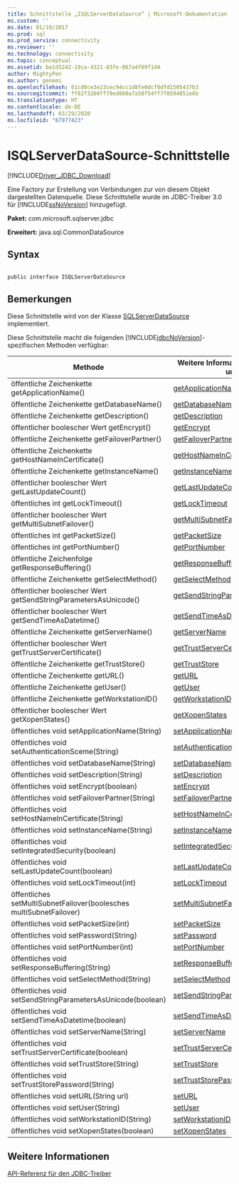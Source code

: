 ```yaml
---
title: Schnittstelle „ISQLServerDataSource“ | Microsoft-Dokumentation
ms.custom: ''
ms.date: 01/19/2017
ms.prod: sql
ms.prod_service: connectivity
ms.reviewer: ''
ms.technology: connectivity
ms.topic: conceptual
ms.assetid: ba1d3242-19ca-4321-83fe-867a4f69f1d4
author: MightyPen
ms.author: genemi
ms.openlocfilehash: 61cd0ce3e23cec94cc1d8fe0dcf0dfd1505437b3
ms.sourcegitcommit: ff82f3260ff79ed860a7a58f54ff7f0594851e6b
ms.translationtype: HT
ms.contentlocale: de-DE
ms.lasthandoff: 03/29/2020
ms.locfileid: "67977423"
---
```

# <a name="isqlserverdatasource-interface"></a>ISQLServerDataSource-Schnittstelle
[!INCLUDE[Driver_JDBC_Download](../../../includes/driver_jdbc_download.md)]

  Eine Factory zur Erstellung von Verbindungen zur von diesem Objekt dargestellten Datenquelle. Diese Schnittstelle wurde im JDBC-Treiber 3.0 für [!INCLUDE[ssNoVersion](../../../includes/ssnoversion-md.md)] hinzugefügt.  
  
 **Paket:** com.microsoft.sqlserver.jdbc  
  
 **Erweitert:** java.sql.CommonDataSource  
  
## <a name="syntax"></a>Syntax  
  
```  
  
public interface ISQLServerDataSource  
```  
  
## <a name="remarks"></a>Bemerkungen  
 Diese Schnittstelle wird von der Klasse [SQLServerDataSource](../../../connect/jdbc/reference/sqlserverdatasource-class.md) implementiert.  
  
 Diese Schnittstelle macht die folgenden [!INCLUDE[jdbcNoVersion](../../../includes/jdbcnoversion_md.md)]-spezifischen Methoden verfügbar:  
  
|Methode|Weitere Informationen finden Sie unter|  
|------------|-------------------------------|  
|öffentliche Zeichenkette getApplicationName()|[getApplicationName](../../../connect/jdbc/reference/getapplicationname-method-sqlserverdatasource.md)|  
|öffentliche Zeichenkette getDatabaseName()|[getDatabaseName](../../../connect/jdbc/reference/getdatabasename-method-sqlserverdatasource.md)|  
|öffentliche Zeichenkette getDescription()|[getDescription](../../../connect/jdbc/reference/getdescription-method-sqlserverdatasource.md)|  
|öffentlicher boolescher Wert getEncrypt()|[getEncrypt](../../../connect/jdbc/reference/getencrypt-method-sqlserverdatasource.md)|  
|öffentliche Zeichenkette getFailoverPartner()|[getFailoverPartner](../../../connect/jdbc/reference/getfailoverpartner-method-sqlserverdatasource.md)|  
|öffentliche Zeichenkette getHostNameInCertificate()|[getHostNameInCertificate](../../../connect/jdbc/reference/gethostnameincertificate-method-sqlserverdatasource.md)|  
|öffentliche Zeichenkette getInstanceName()|[getInstanceName](../../../connect/jdbc/reference/getinstancename-method-sqlserverdatasource.md)|  
|öffentlicher boolescher Wert getLastUpdateCount()|[getLastUpdateCount](../../../connect/jdbc/reference/getlastupdatecount-method-sqlserverdatasource.md)|  
|öffentliches int getLockTimeout()|[getLockTimeout](../../../connect/jdbc/reference/getlocktimeout-method-sqlserverdatasource.md)|  
|öffentlicher boolescher Wert getMultiSubnetFailover()|[getMultiSubnetFailover](../../../connect/jdbc/reference/getmultisubnetfailover-method-sqlserverdatasource.md)|  
|öffentliches int getPacketSize()|[getPacketSize](../../../connect/jdbc/reference/getpacketsize-method-sqlserverdatasource.md)|  
|öffentliches int getPortNumber()|[getPortNumber](../../../connect/jdbc/reference/getportnumber-method-sqlserverdatasource.md)|  
|öffentliche Zeichenfolge getResponseBuffering()|[getResponseBuffering](../../../connect/jdbc/reference/getresponsebuffering-method-sqlserverdatasource.md)|  
|öffentliche Zeichenkette getSelectMethod()|[getSelectMethod](../../../connect/jdbc/reference/getselectmethod-method-sqlserverdatasource.md)|  
|öffentlicher boolescher Wert getSendStringParametersAsUnicode()|[getSendStringParametersAsUnicode](../../../connect/jdbc/reference/getsendstringparametersasunicode-method-sqlserverdatasource.md)|  
|öffentlicher boolescher Wert getSendTimeAsDatetime()|[getSendTimeAsDatetime](../../../connect/jdbc/reference/getsendtimeasdatetime-method-sqlserverdatasource.md)|  
|öffentliche Zeichenkette getServerName()|[getServerName](../../../connect/jdbc/reference/getservername-method-sqlserverdatasource.md)|  
|öffentlicher boolescher Wert getTrustServerCertificate()|[getTrustServerCertificate](../../../connect/jdbc/reference/gettrustservercertificate-method-sqlserverdatasource.md)|  
|öffentliche Zeichenkette getTrustStore()|[getTrustStore](../../../connect/jdbc/reference/gettruststore-method-sqlserverdatasource.md)|  
|öffentliche Zeichenkette getURL()|[getURL](../../../connect/jdbc/reference/geturl-method-sqlserverdatasource.md)|  
|öffentliche Zeichenkette getUser()|[getUser](../../../connect/jdbc/reference/getuser-method-sqlserverdatasource.md)|  
|öffentliche Zeichenkette getWorkstationID()|[getWorkstationID](../../../connect/jdbc/reference/getworkstationid-method-sqlserverdatasource.md)|  
|öffentlicher boolescher Wert getXopenStates()|[getXopenStates](../../../connect/jdbc/reference/getxopenstates-method-sqlserverdatasource.md)|  
|öffentliches void setApplicationName(String)|[setApplicationName](../../../connect/jdbc/reference/setapplicationname-method-sqlserverdatasource.md)|  
|öffentliches void setAuthenticationSceme(String)|[setAuthenticationSceme](../../../connect/jdbc/reference/setauthenticationscheme-sqlserverdatasource.md)|  
|öffentliches void setDatabaseName(String)|[setDatabaseName](../../../connect/jdbc/reference/setdatabasename-method-sqlserverdatasource.md)|  
|öffentliches void setDescription(String)|[setDescription](../../../connect/jdbc/reference/setdescription-method-sqlserverdatasource.md)|  
|öffentliches void setEncrypt(boolean)|[setEncrypt](../../../connect/jdbc/reference/setencrypt-method-sqlserverdatasource.md)|  
|öffentliches void setFailoverPartner(String)|[setFailoverPartner](../../../connect/jdbc/reference/setfailoverpartner-method-sqlserverdatasource.md)|  
|öffentliches void setHostNameInCertificate(String)|[setHostNameInCertificate](../../../connect/jdbc/reference/sethostnameincertificate-method-sqlserverdatasource.md)|  
|öffentliches void setInstanceName(String)|[setInstanceName](../../../connect/jdbc/reference/setinstancename-method-sqlserverdatasource.md)|  
|öffentliches void setIntegratedSecurity(boolean)|[setIntegratedSecurity](../../../connect/jdbc/reference/setintegratedsecurity-method-sqlserverdatasource.md)|  
|öffentliches void setLastUpdateCount(boolean)|[setLastUpdateCount](../../../connect/jdbc/reference/setlastupdatecount-method-sqlserverdatasource.md)|  
|öffentliches void setLockTimeout(int)|[setLockTimeout](../../../connect/jdbc/reference/setlocktimeout-method-sqlserverdatasource.md)|  
|öffentliches setMultiSubnetFailover(boolesches multiSubnetFailover)|[setMultiSubnetFailover](../../../connect/jdbc/reference/setmultisubnetfailover-method-sqlserverdatasource.md)|  
|öffentliches void setPacketSize(int)|[setPacketSize](../../../connect/jdbc/reference/setpacketsize-method-sqlserverdatasource.md)|  
|öffentliches void setPassword(String)|[setPassword](../../../connect/jdbc/reference/setpassword-method-sqlserverdatasource.md)|  
|öffentliches void setPortNumber(int)|[setPortNumber](../../../connect/jdbc/reference/setportnumber-method-sqlserverdatasource.md)|  
|öffentliches void setResponseBuffering(String)|[setResponseBuffering](../../../connect/jdbc/reference/setresponsebuffering-method-sqlserverdatasource.md)|  
|öffentliches void setSelectMethod(String)|[setSelectMethod](../../../connect/jdbc/reference/setselectmethod-method-sqlserverdatasource.md)|  
|öffentliches void setSendStringParametersAsUnicode(boolean)|[setSendStringParametersAsUnicode](../../../connect/jdbc/reference/setsendstringparametersasunicode-method-sqlserverdatasource.md)|  
|öffentliches void setSendTimeAsDatetime(boolean)|[setSendTimeAsDatetime](../../../connect/jdbc/reference/setsendtimeasdatetime-method-sqlserverdatasource.md)|  
|öffentliches void setServerName(String)|[setServerName](../../../connect/jdbc/reference/setservername-method-sqlserverdatasource.md)|  
|öffentliches void setTrustServerCertificate(boolean)|[setTrustServerCertificate](../../../connect/jdbc/reference/settrustservercertificate-method-sqlserverdatasource.md)|  
|öffentliches void setTrustStore(String)|[setTrustStore](../../../connect/jdbc/reference/settruststore-method-sqlserverdatasource.md)|  
|öffentliches void setTrustStorePassword(String)|[setTrustStorePassword](../../../connect/jdbc/reference/settruststorepassword-method-sqlserverdatasource.md)|  
|öffentliches void setURL(String url)|[setURL](../../../connect/jdbc/reference/seturl-method-sqlserverdatasource.md)|  
|öffentliches void setUser(String)|[setUser](../../../connect/jdbc/reference/setuser-method-sqlserverdatasource.md)|  
|öffentliches void setWorkstationID(String)|[setWorkstationID](../../../connect/jdbc/reference/setworkstationid-method-sqlserverdatasource.md)|  
|öffentliches void setXopenStates(boolean)|[setXopenStates](../../../connect/jdbc/reference/setxopenstates-method-sqlserverdatasource.md)|  
  
## <a name="see-also"></a>Weitere Informationen  
 [API-Referenz für den JDBC-Treiber](../../../connect/jdbc/reference/jdbc-driver-api-reference.md)  
  
  

